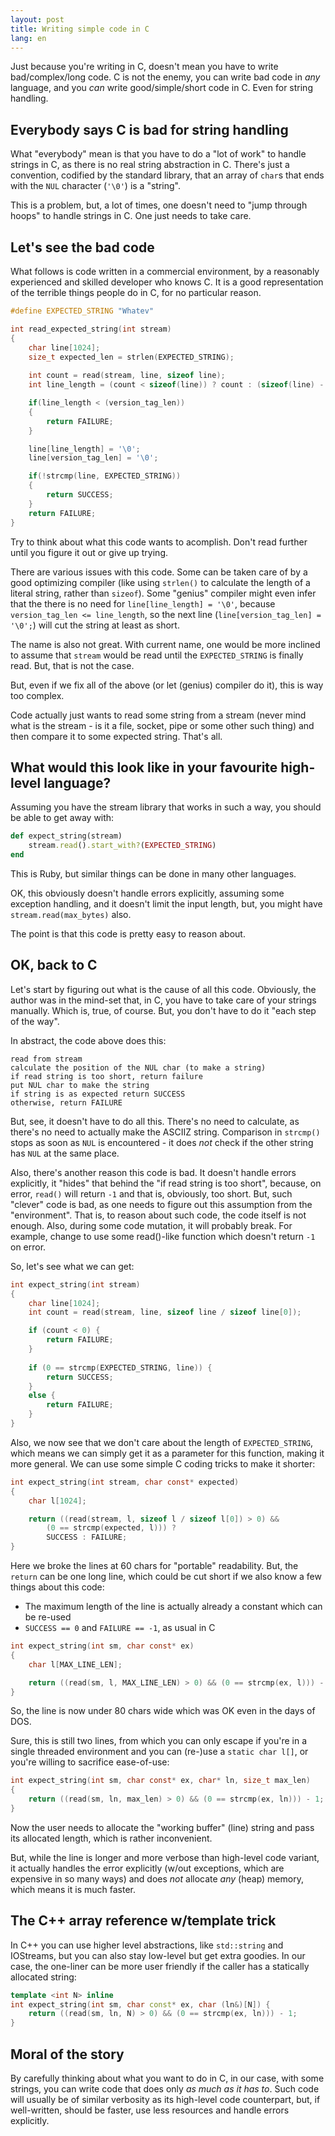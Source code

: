 ```yaml
---
layout: post
title: Writing simple code in C
lang: en
---
```


Just because you're writing in C, doesn't mean you have to write
bad/complex/long code. C is not the enemy, you can write bad code in
_any_ language, and you _can_ write good/simple/short code in C.  Even
for string handling.


## Everybody says C is bad for string handling

What "everybody" mean is that you have to do a "lot of work" to handle
strings in C, as there is no real string abstraction in C.  There's
just a convention, codified by the standard library, that an array of
`char`s that ends with the `NUL` character (`'\0'`) is a "string".

This is a problem, but, a lot of times, one doesn't need to "jump
through hoops" to handle strings in C. One just needs to take care.

## Let's see the bad code

What follows is code written in a commercial environment, by a
reasonably experienced and skilled developer who knows C. It is a good
representation of the terrible things people do in C, for no
particular reason.

```c
#define EXPECTED_STRING "Whatev"

int read_expected_string(int stream)
{
    char line[1024];
    size_t expected_len = strlen(EXPECTED_STRING);
    
    int count = read(stream, line, sizeof line);
    int line_length = (count < sizeof(line)) ? count : (sizeof(line) - 1); 

    if(line_length < (version_tag_len)) 
    { 
        return FAILURE; 
    } 

    line[line_length] = '\0'; 
    line[version_tag_len] = '\0'; 

    if(!strcmp(line, EXPECTED_STRING)) 
    { 
        return SUCCESS; 
    } 
    return FAILURE; 
}
```

Try to think about what this code wants to acomplish. Don't read
further until you figure it out or give up trying.

There are various issues with this code. Some can be taken care of by
a good optimizing compiler (like using `strlen()` to calculate the
length of a literal string, rather than `sizeof`). Some "genius"
compiler might even infer that the there is no need for
`line[line_length] = '\0'`, because `version_tag_len <= line_length`,
so the next line (`line[version_tag_len] = '\0';`) will cut the string
at least as short.

The name is also not great. With current name, one would be more
inclined to assume that `stream` would be read until the
`EXPECTED_STRING` is finally read. But, that is not the case.

But, even if we fix all of the above (or let (genius) compiler do it),
this is way too complex.

Code actually just wants to read some string from a stream (never mind
what is the stream - is it a file, socket, pipe or some other such
thing) and then compare it to some expected string. That's all.

## What would this look like in your favourite high-level language?

Assuming you have the stream library that works in such a way, you
should be able to get away with:

```ruby
def expect_string(stream)
    stream.read().start_with?(EXPECTED_STRING)
end
```

This is Ruby, but similar things can be done in many other languages.

OK, this obviously doesn't handle errors explicitly, assuming some
exception handling, and it doesn't limit the input length, but, you
might have `stream.read(max_bytes)` also.

The point is that this code is pretty easy to reason about.

## OK, back to C

Let's start by figuring out what is the cause of all this code.
Obviously, the author was in the mind-set that, in C, you have
to take care of your strings manually. Which is, true, of course.
But, you don't have to do it "each step of the way".

In abstract, the code above does this:

    read from stream
    calculate the position of the NUL char (to make a string)
    if read string is too short, return failure
    put NUL char to make the string
    if string is as expected return SUCCESS
    otherwise, return FAILURE

But, see, it doesn't have to do all this.  There's no need to
calculate, as there's no need to actually make the ASCIIZ
string. Comparison in `strcmp()` stops as soon as `NUL` is
encountered - it does _not_ check if the other string has `NUL` at the
same place.

Also, there's another reason this code is bad. It doesn't handle
errors explicitly, it "hides" that behind the "if read string is too
short", because, on error, `read()` will return `-1` and that is,
obviously, too short.  But, such "clever" code is bad, as one needs
to figure out this assumption from the "environment". That is, to
reason about such code, the code itself is not enough. Also, during
some code mutation, it will probably break. For example, change to use
some read()-like function which doesn't return `-1` on error.

So, let's see what we can get:

```c
int expect_string(int stream)
{
    char line[1024];
    int count = read(stream, line, sizeof line / sizeof line[0]);

    if (count < 0) {
        return FAILURE;
    }
    
    if (0 == strcmp(EXPECTED_STRING, line)) {
        return SUCCESS;
    }
    else {
        return FAILURE;
    }
}
```

Also, we now see that we don't care about the length of
`EXPECTED_STRING`, which means we can simply get it as a parameter for
this function, making it more general.  We can use some simple C
coding tricks to make it shorter:

```c
int expect_string(int stream, char const* expected)
{
    char l[1024];

    return ((read(stream, l, sizeof l / sizeof l[0]) > 0) && 
	    (0 == strcmp(expected, l))) ? 
		SUCCESS : FAILURE;
}
```

Here we broke the lines at 60 chars for "portable" readability. But,
the `return` can be one long line, which could be cut short if we also
know a few things about this code:

* The maximum length of the line is actually already a constant which can be re-used
* `SUCCESS == 0` and `FAILURE == -1`, as usual in C

```c
int expect_string(int sm, char const* ex)
{
    char l[MAX_LINE_LEN];

    return ((read(sm, l, MAX_LINE_LEN) > 0) && (0 == strcmp(ex, l))) - 1;
}
```

So, the line is now under 80 chars wide which was OK even in the days
of DOS.

Sure, this is still two lines, from which you can only escape if
you're in a single threaded environment and you can (re-)use a `static
char l[]`, or you're willing to sacrifice ease-of-use:

```c
int expect_string(int sm, char const* ex, char* ln, size_t max_len)
{
    return ((read(sm, ln, max_len) > 0) && (0 == strcmp(ex, ln))) - 1;
}
```

Now the user needs to allocate the "working buffer" (line) string and
pass its allocated length, which is rather inconvenient.

But, while the line is longer and more verbose than high-level code
variant, it actually handles the error explicitly (w/out exceptions,
which are expensive in so many ways) and does _not_ allocate _any_
(heap) memory, which means it is much faster.

## The C++ array reference w/template trick

In C++ you can use higher level abstractions, like `std::string` and
IOStreams, but you can also stay low-level but get extra goodies.  In
our case, the one-liner can be more user friendly if the caller has a
statically allocated string:

```c++
template <int N> inline
int expect_string(int sm, char const* ex, char (ln&)[N]) {
    return ((read(sm, ln, N) > 0) && (0 == strcmp(ex, ln))) - 1;
}
```

## Moral of the story

By carefully thinking about what you want to do in C, in our case,
with some strings, you can write code that does only _as much as it
has to_. Such code will usually be of similar verbosity as its
high-level code counterpart, but, if well-written, should be faster,
use less resources and handle errors explicitly.
